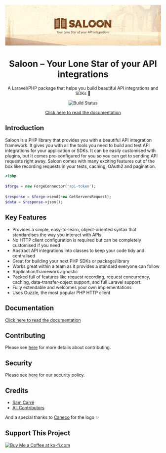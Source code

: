 <p align="center"><img src="/art/header.png" alt="Logo with brown western bar doors with western scene in background and text that says: Saloon, Your Lone Star of your API integrations"></p>

<div align="center">

# Saloon – Your Lone Star of your API integrations

A Laravel/PHP package that helps you build beautiful API integrations and SDKs 🤠

![Build Status](https://github.com/sammyjo20/saloon/actions/workflows/tests.yml/badge.svg)

[Click here to read the documentation](https://docs.saloon.dev)

</div>

## Introduction
Saloon is a PHP library that provides you with a beautiful API integration framework. It gives you with all the tools you need to build and test API integrations for your application or SDKs. It can be easily customised with plugins, but It comes pre-configured for you so you can get to sending API requests right away. Saloon comes with many exciting features out of the box like recording requests in your tests, caching, OAuth2 and pagination. 

```php
<?php

$forge = new ForgeConnector('api-token');

$response = $forge->send(new GetServersRequest);
$data = $response->json();
```

## Key Features

- Provides a simple, easy-to-learn, object-oriented syntax that standardises the way you interact with APIs
- No HTTP client configuration is required but can be completely customised if you need
- Abstract API integrations into classes to keep your code tidy and centralised
- Great for building your next PHP SDKs or package/library
- Works great within a team as it provides a standard everyone can follow
- Application/framework agnostic
- Packed full of features like request recording, request concurrency, caching, data-transfer-object support, and full Laravel support.
- Fully extendable and welcomes your own implementations
- Uses Guzzle, the most popular PHP HTTP client

## Documentation

[Click here to read the documentation](https://docs.saloon.dev)

## Contributing

Please see [here](../.github/CONTRIBUTING.md) for more details about contributing.

## Security

Please see [here](../.github/SECURITY.md) for our security policy.

## Credits

- [Sam Carré](https://github.com/Sammyjo20)
- [All Contributors](https://github.com/Sammyjo20/Saloon/contributors)

And a special thanks to [Caneco](https://twitter.com/caneco) for the logo ✨

## Support This Project

<a href='https://ko-fi.com/sammyjo20' target='_blank'><img height='35' style='border:0px;height:46px;' src='https://az743702.vo.msecnd.net/cdn/kofi3.png?v=0' border='0' alt='Buy Me a Coffee at ko-fi.com' />
